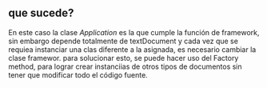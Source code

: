 ## que sucede?

En este caso la clase *Application* es la que cumple la función de framework,
sin embargo depende totalmente de textDocument y cada vez que se requiea instanciar una 
clas diferente a la asignada, es necesario cambiar la clase framewor.
para solucionar esto, se puede hacer uso del Factory method, para lograr crear 
instanciias de otros tipos de documentos sin tener que modificar todo el código
fuente.

